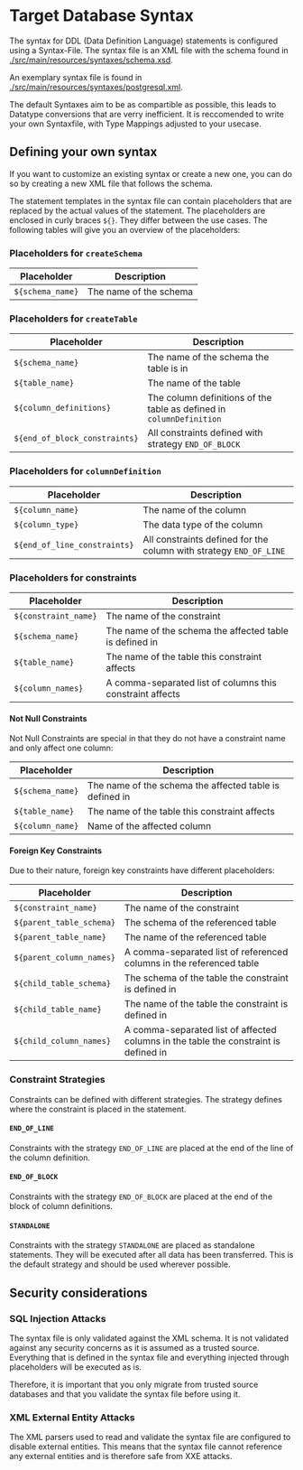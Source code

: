 # Target Database Syntax

The syntax for DDL (Data Definition Language) statements is configured using a Syntax-File.
The syntax file is an XML file with the schema found
in [./src/main/resources/syntaxes/schema.xsd](./src/main/resources/syntaxes/schema.xsd).

An exemplary syntax file is found
in [./src/main/resources/syntaxes/postgresql.xml](./src/main/resources/syntaxes/postgresql.xml).

The default Syntaxes aim to be as compartible as possible, this leads to Datatype conversions that are verry inefficient.
It is reccomended to write your own Syntaxfile, with Type Mappings adjusted to your usecase.

## Defining your own syntax

If you want to customize an existing syntax or create a new one,
you can do so by creating a new XML file that follows the schema.

The statement templates in the syntax file can contain placeholders that are replaced by the actual
values of the statement.
The placeholders are enclosed in curly braces `${}`. They differ between the use cases.
The following tables will give you an overview of the placeholders:

### Placeholders for `createSchema`

| Placeholder      | Description            |
|------------------|------------------------|
| `${schema_name}` | The name of the schema |

### Placeholders for `createTable`

| Placeholder                   | Description                                                          |
|-------------------------------|----------------------------------------------------------------------|
| `${schema_name}`              | The name of the schema the table is in                               |
| `${table_name}`               | The name of the table                                                |
| `${column_definitions}`       | The column definitions of the table as defined in `columnDefinition` |
| `${end_of_block_constraints}` | All constraints defined with strategy `END_OF_BLOCK`                 |

### Placeholders for `columnDefinition`

| Placeholder                  | Description                                                        |
|------------------------------|--------------------------------------------------------------------|
| `${column_name}`             | The name of the column                                             |
| `${column_type}`             | The data type of the column                                        |
| `${end_of_line_constraints}` | All constraints defined for the column with strategy `END_OF_LINE` |

### Placeholders for constraints

| Placeholder          | Description                                               |
|----------------------|-----------------------------------------------------------|
| `${constraint_name}` | The name of the constraint                                |
| `${schema_name}`     | The name of the schema the affected table is defined in   |
| `${table_name}`      | The name of the table this constraint affects             |
| `${column_names}`    | A comma-separated list of columns this constraint affects |

#### Not Null Constraints

Not Null Constraints are special in that they do not have a constraint name and only affect one
column:

| Placeholder      | Description                                             |
|------------------|---------------------------------------------------------|
| `${schema_name}` | The name of the schema the affected table is defined in |
| `${table_name}`  | The name of the table this constraint affects           |
| `${column_name}` | Name of the affected column                             |

#### Foreign Key Constraints

Due to their nature, foreign key constraints have different placeholders:

| Placeholder              | Description                                                                          |
|--------------------------|--------------------------------------------------------------------------------------|
| `${constraint_name}`     | The name of the constraint                                                           |
| `${parent_table_schema}` | The schema of the referenced table                                                   |
| `${parent_table_name}`   | The name of the referenced table                                                     |
| `${parent_column_names}` | A comma-separated list of referenced columns in the referenced table                 |
| `${child_table_schema}`  | The schema of the table the constraint is defined in                                 |
| `${child_table_name}`    | The name of the table the constraint is defined in                                   |
| `${child_column_names}`  | A comma-separated list of affected columns in the table the constraint is defined in |

### Constraint Strategies

Constraints can be defined with different strategies.
The strategy defines where the constraint is placed in the statement.

#### `END_OF_LINE`

Constraints with the strategy `END_OF_LINE` are placed at the end of the line of the column
definition.

#### `END_OF_BLOCK`

Constraints with the strategy `END_OF_BLOCK` are placed at the end of the block of column
definitions.

#### `STANDALONE`

Constraints with the strategy `STANDALONE` are placed as standalone statements.
They will be executed after all data has been transferred.
This is the default strategy and should be used wherever possible.

## Security considerations

### SQL Injection Attacks

The syntax file is only validated against the XML schema.
It is not validated against any security concerns as it is assumed as a trusted source.
Everything that is defined in the syntax file and everything injected through placeholders
will be executed as is.

Therefore, it is important that you only migrate from trusted source databases and
that you validate the syntax file before using it.

### XML External Entity Attacks

The XML parsers used to read and validate the syntax file are configured to disable external
entities.
This means that the syntax file cannot reference any external entities and is
therefore safe from XXE attacks.
